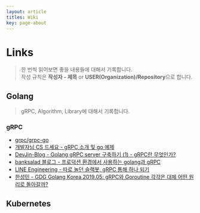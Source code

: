 ```yaml
---
layout: article
titles: Wiki
key: page-about
---
```

# Links
> 한 번씩 읽어보면 좋을 내용들에 대해서 기록합니다.  
작성 규칙은 **작성자 - 제목** or **USER(Organization)/Repository**으로 합니다.

## Golang
> gRPC, Algorithm, Library에 대해서 기록합니다.

### gRPC
- [grpc/grpc-go](https://github.com/grpc/grpc-go)
- [개발자님 CS 드세요 - gRPC 소개 및 go 예제](https://lejewk.github.io/grpc-go-example/)
- [DevJin-Blog - Golang gRPC server 구축하기 (1) - gRPC란 무엇인가?](https://devjin-blog.com/golang-grpc-server-1/)
- [banksalad 블로그 - 프로덕션 환경에서 사용하는 golang과 gRPC](https://blog.banksalad.com/tech/production-ready-grpc-in-golang/)
- [LINE Engineering - 따로 놀던 슬랙봇, gRPC 통해 하나 되기](https://engineering.linecorp.com/ko/blog/combining-slackbots-into-one-with-grpc/)
- [한성민 - GDG Golang Korea 2019.05: gRPC와 Goroutine 각각은 대체 어떤 원리로 돌아갈까?](https://www.youtube.com/watch?v=pS-SsUzL5eE&t=2s)

## Kubernetes

